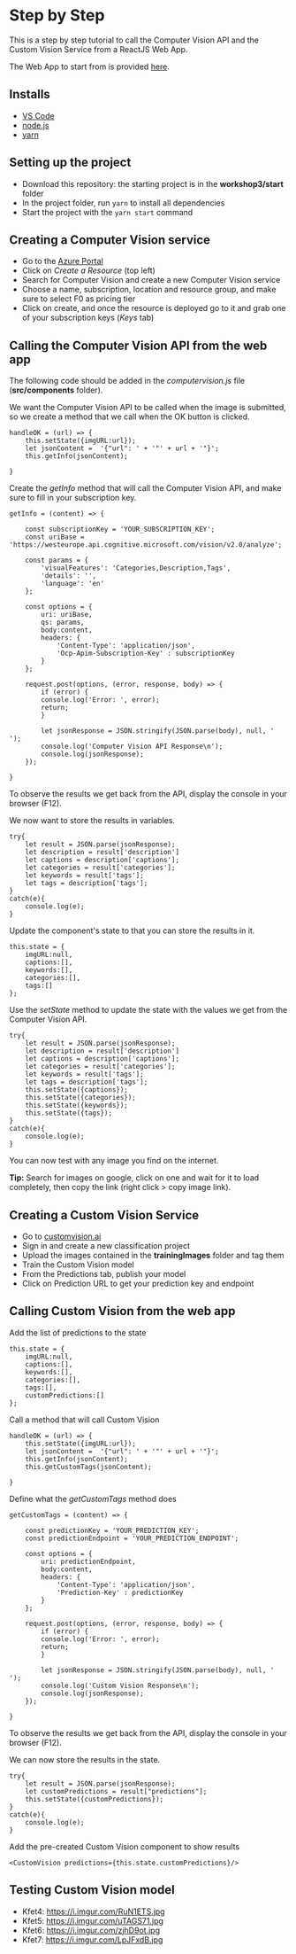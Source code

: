 # Step by Step

This is a step by step tutorial to call the Computer Vision API and the Custom Vision Service from a ReactJS Web App.

The Web App to start from is provided [here](https://github.com/Kagigz/codingAIworkshops/tree/master/workshop3/start).

## Installs

- [VS Code](https://code.visualstudio.com/download)
- [node.js](https://nodejs.org/en/download/)
- [yarn](https://yarnpkg.com/en/docs/install#windows-stable)

## Setting up the project

- Download this repository: the starting project is in the **workshop3/start** folder
- In the project folder, run `yarn` to install all dependencies
- Start the project with the `yarn start` command

## Creating a Computer Vision service

- Go to the [Azure Portal](https://http://portal.azure.com)
- Click on *Create a Resource* (top left)
- Search for Computer Vision and create a new Computer Vision service
- Choose a name, subscription, location and resource group, and make sure to select F0 as pricing tier
- Click on create, and once the resource is deployed go to it and grab one of your subscription keys (*Keys* tab)

## Calling the Computer Vision API from the web app

The following code should be added in the *computervision.js* file (**src/components** folder).

We want the Computer Vision API to be called when the image is submitted, so we create a method that we call when the OK button is clicked.

```
handleOK = (url) => {
    this.setState({imgURL:url});
    let jsonContent =  '{"url": ' + '"' + url + '"}';
    this.getInfo(jsonContent);
    
}
```

Create the *getInfo* method that will call the Computer Vision API, and make sure to fill in your subscription key.

```
getInfo = (content) => {

    const subscriptionKey = 'YOUR_SUBSCRIPTION_KEY';
    const uriBase = 'https://westeurope.api.cognitive.microsoft.com/vision/v2.0/analyze';

    const params = {
        'visualFeatures': 'Categories,Description,Tags',
        'details': '',
        'language': 'en'
    };
    
    const options = {
        uri: uriBase,
        qs: params,
        body:content,
        headers: {
            'Content-Type': 'application/json',
            'Ocp-Apim-Subscription-Key' : subscriptionKey
        }
    };
    
    request.post(options, (error, response, body) => {
        if (error) {
        console.log('Error: ', error);
        return;
        }

        let jsonResponse = JSON.stringify(JSON.parse(body), null, '  ');
        console.log('Computer Vision API Response\n');
        console.log(jsonResponse);
    });

}
```

To observe the results we get back from the API, display the console in your browser (F12).

We now want to store the results in variables.

```
try{
    let result = JSON.parse(jsonResponse);
    let description = result['description']
    let captions = description['captions'];
    let categories = result['categories'];
    let keywords = result['tags'];
    let tags = description['tags'];
}
catch(e){
    console.log(e);
}
```

Update the component's state to that you can store the results in it.


```
this.state = {
    imgURL:null,
    captions:[],
    keywords:[],
    categories:[],
    tags:[]
};
```

Use the *setState* method to update the state with the values we get from the Computer Vision API.

```
try{
    let result = JSON.parse(jsonResponse);
    let description = result['description']
    let captions = description['captions'];
    let categories = result['categories'];
    let keywords = result['tags'];
    let tags = description['tags'];
    this.setState({captions});
    this.setState({categories});
    this.setState({keywords});
    this.setState({tags});
}
catch(e){
    console.log(e);
}
```

You can now test with any image you find on the internet.

**Tip:** Search for images on google, click on one and wait for it to load completely, then copy the link (right click > copy image link).


## Creating a Custom Vision Service

- Go to [customvision.ai](https://customvision.ai)
- Sign in and create a new classification project
- Upload the images contained in the **trainingImages** folder and tag them
- Train the Custom Vision model
- From the Predictions tab, publish your model
- Click on Prediction URL to get your prediction key and endpoint

## Calling Custom Vision from the web app

Add the list of predictions to the state

```
this.state = {
    imgURL:null,
    captions:[],
    keywords:[],
    categories:[],
    tags:[],
    customPredictions:[]
};
```

Call a method that will call Custom Vision

```
handleOK = (url) => {
    this.setState({imgURL:url});
    let jsonContent =  '{"url": ' + '"' + url + '"}';
    this.getInfo(jsonContent);
    this.getCustomTags(jsonContent);
    
}
```


Define what the *getCustomTags* method does

```
getCustomTags = (content) => {

    const predictionKey = 'YOUR_PREDICTION_KEY';
    const predictionEndpoint = 'YOUR_PREDICTION_ENDPOINT';

    const options = {
        uri: predictionEndpoint,
        body:content,
        headers: {
            'Content-Type': 'application/json',
            'Prediction-Key' : predictionKey
        }
    };
    
    request.post(options, (error, response, body) => {
        if (error) {
        console.log('Error: ', error);
        return;
        }

        let jsonResponse = JSON.stringify(JSON.parse(body), null, '  ');
        console.log('Custom Vision Response\n');
        console.log(jsonResponse);
    });

}
```

To observe the results we get back from the API, display the console in your browser (F12).

We can now store the results in the state.


```
try{
    let result = JSON.parse(jsonResponse);
    let customPredictions = result["predictions"];
    this.setState({customPredictions});
}
catch(e){
    console.log(e);
}
```


Add the pre-created Custom Vision component to show results

```
<CustomVision predictions={this.state.customPredictions}/>
```


## Testing Custom Vision model

- Kfet4: https://i.imgur.com/RuN1ETS.jpg
- Kfet5: https://i.imgur.com/uTAGS71.jpg
- Kfet6: https://i.imgur.com/zjhD9ot.jpg
- Kfet7: https://i.imgur.com/LpJFxdB.jpg


